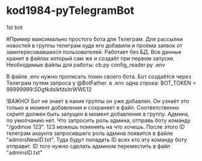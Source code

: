 # kod1984-pyTelegramBot
1st bot

#Пример максимально простого бота для Телеграм. Для рассылки новостей в группы телеграм куда его добавили и проёма заявок от заинтересовавшихся пользователей.
Работает без БД. Все данные хранит в файлах который сам же и создаёт при первом запуске.
Необходимые файлы для работы:
cb.py
config_reader.py
.env

В файле .env нужно прописать токен своего бота. Бот создаётся через Телеграм путем запроса у @BotFather.
в .env одна строка:
BOT_TOKEN = 98999999:SDgfkdslkfdsltrWWE12

!ВАЖНО! Бот не знает в какие группы он уже добавлен. Он узнаёт это только в момент добавления и сохраняет в файл. 
Соответственно скрипт должен быть запущен в момент добавления в группу.
Админа, по умолчанию нет. Что запросить роль админа, отправь боту команду "/godmoe 123". 123 можешь поменять на что хочешь. 
После этого ID телеграм акаунта запросившего роль админа появится в файле "adminsNewID.txt". Туда будут попадать ID всех кто эту команду боту отправит. 
ID того нужно сделать админом переместить в файл "adminsID.txt"
